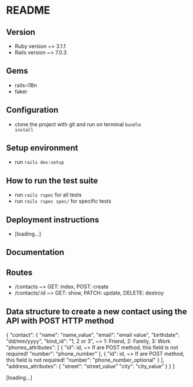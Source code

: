 # README

## Version
  * Ruby version ~> 3.1.1
  * Rails version ~> 7.0.3

## Gems
  * rails-i18n
  * faker

## Configuration
* clone the project with git and run on terminal <code>bundle install</code>

## Setup environment
* run <code>rails dev:setup</code>

## How to run the test suite
* run <code>rails rspec</code> for all tests
* run <code>rails rspec spec/</code> for specific tests

## Deployment instructions
* [loading...]

## Documentation

## Routes
* /contacts ~> GET: index, POST: create
* /contacts/:id ~> GET: show, PATCH: update, DELETE: destroy

## Data structure to create a new contact using the API with POST HTTP method
{ "contact":
	{
		"name": "name_value",
		"email": "email value",
		"birthdate": "dd/mm/yyyy",
		"kind_id": "1, 2 or 3", ~> 1: Friend, 2: Family, 3: Work
		"phones_attributes": [
			{
				"id": id, ~> If are POST method, this field is not required!
				"number": "phone_number"
			},
			{
				"id": id, ~> If are POST method, this field is not required!
				"number": "phone_number_optional"
			}
		],
		"address_attributes": {
			"street": "street_value"
			"city": "city_value"
		}
	}
}

[loading...]